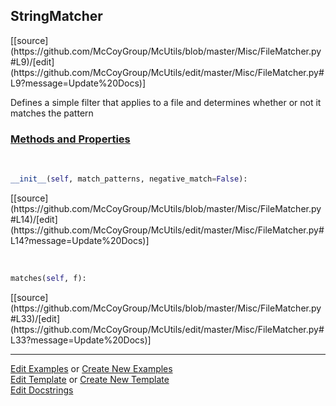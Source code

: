 ## <a id="McUtils.Misc.FileMatcher.StringMatcher">StringMatcher</a> 
<div class="docs-source-link" markdown="1">
[[source](https://github.com/McCoyGroup/McUtils/blob/master/Misc/FileMatcher.py#L9)/[edit](https://github.com/McCoyGroup/McUtils/edit/master/Misc/FileMatcher.py#L9?message=Update%20Docs)]
</div>

Defines a simple filter that applies to a file and determines whether or not it matches the pattern

<div class="collapsible-section">
 <div class="collapsible-section collapsible-section-header" markdown="1">
 
### <a class="collapse-link" data-toggle="collapse" href="#methods">Methods and Properties</a> <a class="float-right" data-toggle="collapse" href="#methods"><i class="fa fa-chevron-down"></i></a>

 </div>
 <div class="collapsible-section collapsible-section-body collapse" id="methods" markdown="1">

<a id="McUtils.Misc.FileMatcher.StringMatcher.__init__" class="docs-object-method">&nbsp;</a> 
```python
__init__(self, match_patterns, negative_match=False): 
```
<div class="docs-source-link" markdown="1">
[[source](https://github.com/McCoyGroup/McUtils/blob/master/Misc/FileMatcher.py#L14)/[edit](https://github.com/McCoyGroup/McUtils/edit/master/Misc/FileMatcher.py#L14?message=Update%20Docs)]
</div>

<a id="McUtils.Misc.FileMatcher.StringMatcher.matches" class="docs-object-method">&nbsp;</a> 
```python
matches(self, f): 
```
<div class="docs-source-link" markdown="1">
[[source](https://github.com/McCoyGroup/McUtils/blob/master/Misc/FileMatcher.py#L33)/[edit](https://github.com/McCoyGroup/McUtils/edit/master/Misc/FileMatcher.py#L33?message=Update%20Docs)]
</div>

 </div>
</div>




___

[Edit Examples](https://github.com/McCoyGroup/McUtils/edit/gh-pages/ci/examples/McUtils/Misc/FileMatcher/StringMatcher.md) or 
[Create New Examples](https://github.com/McCoyGroup/McUtils/new/gh-pages/?filename=ci/examples/McUtils/Misc/FileMatcher/StringMatcher.md) <br/>
[Edit Template](https://github.com/McCoyGroup/McUtils/edit/gh-pages/ci/docs/McUtils/Misc/FileMatcher/StringMatcher.md) or 
[Create New Template](https://github.com/McCoyGroup/McUtils/new/gh-pages/?filename=ci/docs/templates/McUtils/Misc/FileMatcher/StringMatcher.md) <br/>
[Edit Docstrings](https://github.com/McCoyGroup/McUtils/edit/master/Misc/FileMatcher.py#L9?message=Update%20Docs)